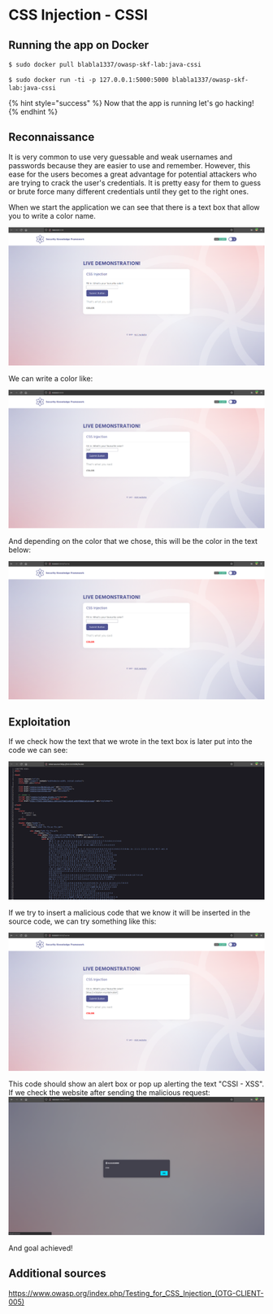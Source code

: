 # CSS Injection - CSSI

## Running the app on Docker

```
$ sudo docker pull blabla1337/owasp-skf-lab:java-cssi
```

```
$ sudo docker run -ti -p 127.0.0.1:5000:5000 blabla1337/owasp-skf-lab:java-cssi
```

{% hint style="success" %}
Now that the app is running let's go hacking!
{% endhint %}

## Reconnaissance

It is very common to use very guessable and weak usernames and passwords because they are easier to use and remember.
However, this ease for the users becomes a great advantage for potential attackers who are trying to crack the user's credentials.
It is pretty easy for them to guess or brute force many different credentials until they get to the right ones.

When we start the application we can see that there is a text box that allow you to write a color name.

![](https://raw.githubusercontent.com/blabla1337/skf-labs/master/.gitbook/assets/python/CSSI/1.png)

We can write a color like:

![](https://raw.githubusercontent.com/blabla1337/skf-labs/master/.gitbook/assets/python/CSSI/2.png)

And depending on the color that we chose, this will be the color in the text below:

![](https://raw.githubusercontent.com/blabla1337/skf-labs/master/.gitbook/assets/python/CSSI/3.png)

## Exploitation

If we check how the text that we wrote in the text box is later put into the code we can see:

![](https://raw.githubusercontent.com/blabla1337/skf-labs/master/.gitbook/assets/python/CSSI/4.png)

If we try to insert a malicious code that we know it will be inserted in the source code, we can try something like this:

![](https://raw.githubusercontent.com/blabla1337/skf-labs/master/.gitbook/assets/python/CSSI/5.png)

This code should show an alert box or pop up alerting the text "CSSI - XSS".
If we check the website after sending the malicious request:
![](https://raw.githubusercontent.com/blabla1337/skf-labs/master/.gitbook/assets/python/CSSI/6.png)

And goal achieved!

## Additional sources

https://www.owasp.org/index.php/Testing_for_CSS_Injection_(OTG-CLIENT-005)
